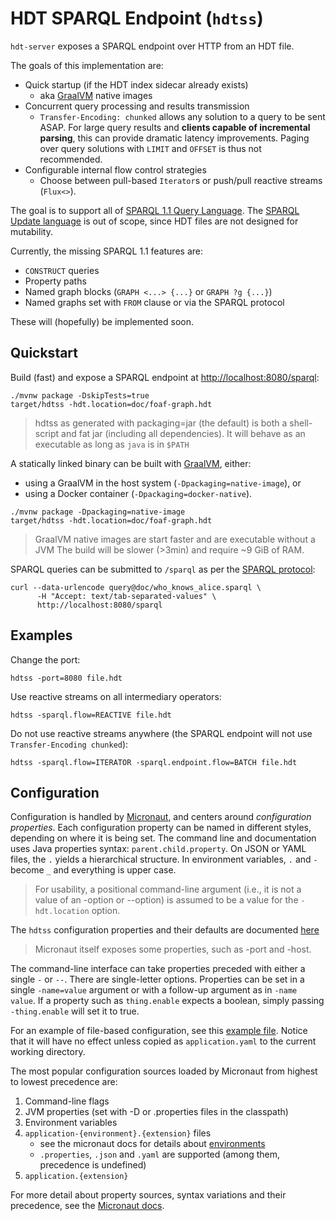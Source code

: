 HDT SPARQL Endpoint (`hdtss`)
=============================

`hdt-server` exposes a SPARQL endpoint over HTTP from an HDT file. 

The goals of this implementation are:

- Quick startup (if the HDT index sidecar already exists)
  - aka [GraalVM](https://www.graalvm.org/) native images
- Concurrent query processing and results transmission
  - `Transfer-Encoding: chunked` allows any solution to a query to be sent 
    ASAP. For large query results and **clients capable of incremental 
    parsing**, this can provide dramatic latency improvements. Paging over query 
    solutions with `LIMIT` and `OFFSET` is thus not recommended.  
- Configurable internal flow control strategies
  - Choose between pull-based `Iterator`s or push/pull reactive 
    streams (`Flux<>`).   

The goal is to support all of [SPARQL 1.1 Query Language](https://www.w3.org/TR/sparql11-query/). 
The [SPARQL Update language](https://www.w3.org/TR/2013/REC-sparql11-update-20130321/) 
is out of scope, since HDT files are not designed for mutability.

Currently, the missing SPARQL 1.1 features are:

- `CONSTRUCT` queries
- Property paths
- Named graph blocks (`GRAPH <...> {...}` or `GRAPH ?g {...}`)
- Named graphs set with `FROM` clause or via the SPARQL protocol

These will (hopefully) be implemented soon. 

Quickstart
----------

Build (fast) and expose a SPARQL endpoint at [http://localhost:8080/sparql](http://localhost:8080/sparql):

```shell
./mvnw package -DskipTests=true 
target/hdtss -hdt.location=doc/foaf-graph.hdt
```

> hdtss as generated with packaging=jar (the default) is both a shell-script 
> and fat jar (including all dependencies). It will behave as an executable 
> as long as `java` is in `$PATH` 

A statically linked binary can be built with [GraalVM](https://www.graalvm.org/), either:
 - using a GraalVM in the host system (`-Dpackaging=native-image`), or 
 - using a Docker container (`-Dpackaging=docker-native`).  

```shell
./mvnw package -Dpackaging=native-image 
target/hdtss -hdt.location=doc/foaf-graph.hdt
```

> GraalVM native images are start faster and are executable without a JVM
> The build will be slower (>3min) and require ~9 GiB of RAM.

SPARQL queries can be submitted to `/sparql` as per the 
[SPARQL protocol](https://www.w3.org/TR/sparql11-protocol/): 
```shell
curl --data-urlencode query@doc/who_knows_alice.sparql \
      -H "Accept: text/tab-separated-values" \
      http://localhost:8080/sparql
```
 
Examples
--------

Change the port:
```shell
hdtss -port=8080 file.hdt
```

Use reactive streams on all intermediary operators:
```shell
hdtss -sparql.flow=REACTIVE file.hdt
```

Do not use reactive streams anywhere (the SPARQL endpoint will not use
`Transfer-Encoding chunked`):
```shell
hdtss -sparql.flow=ITERATOR -sparql.endpoint.flow=BATCH file.hdt
```

Configuration
-------------

Configuration is handled by [Micronaut](http://micronaut.io), and centers 
around _configuration properties_. Each configuration property can be named 
in different styles, depending on where it is being set. The command line and 
documentation uses Java properties syntax: `parent.child.property`. On JSON 
or YAML files, the `.` yields a hierarchical structure. In environment 
variables, `.` and `-`  become `_` and everything is upper case. 

> For usability, a positional command-line argument (i.e., it is not a 
> value of an -option or --option) is assumed to be a value for the 
> `-hdt.location` option. 

The `hdtss` configuration properties and their defaults are documented 
[here](./doc/CONFIG.md) 

> Micronaut itself exposes some properties, such as -port and -host.

The command-line interface can take properties preceded with either a single 
`-` or `--`. There are single-letter options. Properties can be set in a 
single `-name=value` argument or with a follow-up argument as in `-name value`.
If a property such as `thing.enable` expects a boolean, simply passing 
`-thing.enable` will set it to true. 

For an example of file-based configuration, see this 
[example file](./doc/application-example.yaml). Notice that it will have no 
effect unless copied as `application.yaml` to the current working directory.

The most popular configuration sources loaded by Micronaut from highest to 
lowest precedence are:

1. Command-line flags
2. JVM properties (set with -D or .properties files in the classpath)
3. Environment variables 
4. `application-{environment}.{extension}` files
    - see the micronaut docs for details about [environments](https://docs.micronaut.io/latest/guide/#environments)
    - `.properties`, `.json` and `.yaml` are supported (among them, precedence is undefined)
5. `application.{extension}`

For more detail about property sources, syntax variations and their precedence,
see the [Micronaut docs](https://docs.micronaut.io/latest/guide/#propertySource).
